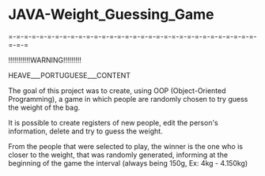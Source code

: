 # JAVA-Weight_Guessing_Game

=-=-=-=-=-=-=-=-=-=-=-=-=-=-=-=-=-=-=-=-=-=-=-=-=-=-=-=-=-=-=-=-=-=-=

!!!!!!!!!!!WARNING!!!!!!!!!

HEAVE___PORTUGUESE___CONTENT


The goal of this project was to create, using OOP (Object-Oriented Programming), a game in which people are randomly chosen to try guess the weight of the bag. 

It is possible to create registers of new people, edit the person's information, delete and try to guess the weight.

From the people that were selected to play, the winner is the one who is closer to the weight, that was randomly generated, informing at the beginning of the game the interval (always being 150g, Ex: 4kg - 4.150kg)
